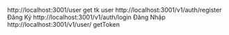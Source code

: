http://localhost:3001/user get tk user
http://localhost:3001/v1/auth/register  Đăng Ký
http://localhost:3001/v1/auth/login    Đăng Nhập
http://localhost:3001/v1/user/ getToken